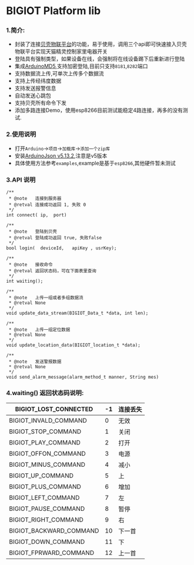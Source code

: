 # BIGIOT Platform lib
### 1.简介:
* 封装了连接[贝壳物联平台](https://www.bigiot.net)的功能，易于使用，调用三个api即可快速接入贝壳物联平台实现天猫精灵控制家里电器开关
* 登陆具有强制类型，如果设备在线，会强制将在线设备踢下后重新进行登陆
* 集成[ArduinoMD5](https://github.com/tzikis/ArduinoMD5/),支持加密登陆,目前只支持`8181`,`8282`端口
* 支持数据流上传,可单次上传多个数据流
* 支持上传经纬度数据
* 支持发送报警信息
* 自动发送心跳包
* 支持贝壳所有命令下发
* 添加多路连接Demo，使用esp8266目前测试能稳定4路连接，再多的没有测试.

### 2.使用说明
* 打开`Arduino`->`项目`->`加载库`->`添加一个zip库`
* 安装[ArduinoJson v5.13.2](https://github.com/bblanchon/ArduinoJson/releases/tag/v5.13.2),注意是v5版本
* 具体使用方法参考`examples`,example是基于`esp8266`,其他硬件暂未测试

### 3.API 说明
```
/** 
 * @note   连接到服务器
 * @retval 连接成功返回 1, 失败 0
 */
int connect( ip,  port)
```

```
/** 
 * @note   登陆到贝壳
 * @retval 登陆成功返回 true, 失败false
 */
bool login(  deviceId,   apiKey , usrKey);
```

```
/** 
 * @note   接收命令
 * @retval 返回状态码，可在下面表里查询
 */
int waiting();
```


```
/** 
 * @note   上传一组或者多组数据流
 * @retval None
 */
void update_data_stream(BIGIOT_Data_t *data, int len);
```



```
/** 
 * @note   上传一组定位数据
 * @retval None
 */
void update_location_data(BIGIOT_location_t *data);
```

```
/** 
 * @note   发送警报数据 
 * @retval None
 */
void send_alarm_message(alarm_method_t manner, String mes)
```


### 4.waiting() 返回状态码说明:
| BIGIOT_LOST_CONNECTED |-1 |连接丢失|
|------------|--------- |--------   |
| BIGIOT_INVALD_COMMAND | 0 | 无效  |
| BIGIOT_STOP_COMMAND   | 1 | 关闭  |
| BIGIOT_PLAY_COMMAND   | 2 | 打开  |
| BIGIOT_OFFON_COMMAND  | 3 | 电源  | 
| BIGIOT_MINUS_COMMAND  | 4 | 减小  | 
| BIGIOT_UP_COMMAND     | 5 | 上    | 
| BIGIOT_PLUS_COMMAND   | 6 | 增加  |  
| BIGIOT_LEFT_COMMAND   | 7 | 左    | 
| BIGIOT_PAUSE_COMMAND  | 8 | 暂停  | 
| BIGIOT_RIGHT_COMMAND  | 9 | 右    | 
| BIGIOT_BACKWARD_COMMAND| 10| 下一首| 
| BIGIOT_DOWN_COMMAND   | 11| 下    | 
| BIGIOT_FPRWARD_COMMAND| 12| 上一首| 


